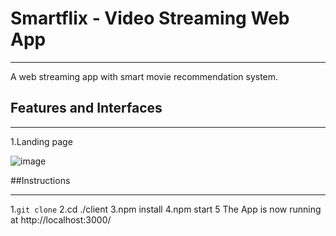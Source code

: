 # Smartflix - Video Streaming Web App
-------------------------------------------------------------------------------------------------------------------------------------------------------------------------

A web streaming app with smart movie recommendation system. 

## Features and Interfaces

-------------------------------------------------------------------------------------------------------------------------------------------------------------------------
  1.Landing page
  
  ![image](https://user-images.githubusercontent.com/79754424/167499938-f9174afd-19b8-42b7-b68b-1780b872ea2b.png)


##Instructions

-------------------------------------------------------------------------------------------------------------------------------------------------------------------------

  1.`git clone`
  2.cd ./client
  3.npm install
  4.npm start
  5 The App is now running at http://localhost:3000/

